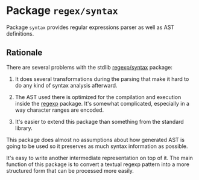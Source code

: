 # Package `regex/syntax`

Package `syntax` provides regular expressions parser as well as AST definitions.

## Rationale

There are several problems with the stdlib [regexp/syntax](https://golang.org/pkg/regexp/syntax/) package:

1. It does several transformations during the parsing that make it
   hard to do any kind of syntax analysis afterward.

2. The AST used there is optimized for the compilation and
   execution inside the [regexp](https://golang.org/pkg/regexp) package.
   It's somewhat complicated, especially in a way character ranges are encoded.

3. It's easier to extend this package than something from the standard library.

This package does almost no assumptions about how generated AST is going to be used
so it preserves as much syntax information as possible.

It's easy to write another intermediate representation on top of it. The main
function of this package is to convert a textual regexp pattern into a more
structured form that can be processed more easily.
